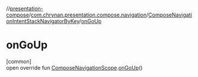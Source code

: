 //[presentation-compose](../../../index.md)/[com.chrynan.presentation.compose.navigation](../index.md)/[ComposeNavigationIntentStackNavigatorByKey](index.md)/[onGoUp](on-go-up.md)

# onGoUp

[common]\
open override fun [ComposeNavigationScope](../-compose-navigation-scope/index.md).[onGoUp](on-go-up.md)()
